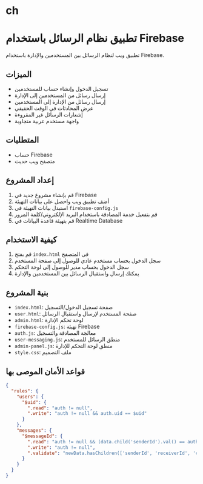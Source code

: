 # ch

# تطبيق نظام الرسائل باستخدام Firebase

تطبيق ويب لنظام الرسائل بين المستخدمين والإدارة باستخدام Firebase.

## الميزات

- تسجيل الدخول وإنشاء حساب للمستخدمين
- إرسال رسائل من المستخدمين إلى الإدارة
- إرسال رسائل من الإدارة إلى المستخدمين
- عرض المحادثات في الوقت الحقيقي
- إشعارات الرسائل غير المقروءة
- واجهة مستخدم عربية متجاوبة

## المتطلبات

- حساب Firebase
- متصفح ويب حديث

## إعداد المشروع

1. قم بإنشاء مشروع جديد في Firebase
2. أضف تطبيق ويب واحصل على بيانات التهيئة
3. استبدل بيانات التهيئة في `firebase-config.js`
4. قم بتفعيل خدمة المصادقة باستخدام البريد الإلكتروني/كلمة المرور
5. قم بتهيئة قاعدة البيانات في Realtime Database

## كيفية الاستخدام

1. قم بفتح `index.html` في المتصفح
2. سجل الدخول بحساب مستخدم عادي للوصول إلى صفحة المستخدم
3. سجل الدخول بحساب مدير للوصول إلى لوحة التحكم
4. يمكنك إرسال واستقبال الرسائل بين المستخدمين والإدارة

## بنية المشروع

- `index.html`: صفحة تسجيل الدخول/التسجيل
- `user.html`: صفحة المستخدم لإرسال واستقبال الرسائل
- `admin.html`: لوحة تحكم الإدارة
- `firebase-config.js`: تهيئة Firebase
- `auth.js`: معالجة المصادقة والتسجيل
- `user-messaging.js`: منطق الرسائل للمستخدم
- `admin-panel.js`: منطق لوحة التحكم للإدارة
- `style.css`: ملف التصميم

## قواعد الأمان الموصى بها

```json
{
  "rules": {
    "users": {
      "$uid": {
        ".read": "auth != null",
        ".write": "auth != null && auth.uid == $uid"
      }
    },
    "messages": {
      "$messageId": {
        ".read": "auth != null && (data.child('senderId').val() == auth.uid || data.child('receiverId').val() == auth.uid)",
        ".write": "auth != null",
        ".validate": "newData.hasChildren(['senderId', 'receiverId', 'content', 'timestamp', 'isRead'])"
      }
    }
  }
}
